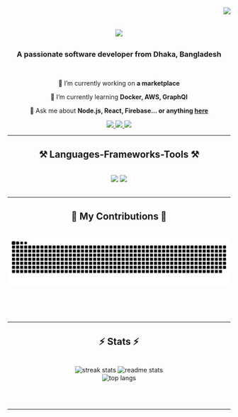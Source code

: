 <img align="right" src="https://visitor-badge.laobi.icu/badge?page_id=sksajib111.sksajib111" />

<h1 align="center">
    <img src="https://readme-typing-svg.herokuapp.com/?font=Righteous&size=35&center=true&vCenter=true&width=500&height=70&duration=4000&lines=Hi+There!+👋;+I'm+Md.Ashifur+Rahaman;+I'm+a+MERN+Stack+Developer;" />
</h1>

<h3 align="center">A passionate software developer from Dhaka, Bangladesh</h3>

<br/>

<div align="center">
 
 🔭 I’m currently working on **a marketplace**
 
 🌱 I’m currently learning **Docker, AWS, GraphQl**

💬 Ask me about **Node.js, React, Firebase... or anything [here](https://github.com/sksajib111)**


 </div>
 
<div align="center"> 
  <a href="mailto:ashifurrahamansajib@gmail.com">
    <img src="https://img.shields.io/badge/Gmail-333333?style=for-the-badge&logo=gmail&logoColor=red" />
  </a>
  <a href="https://www.linkedin.com/in/md-ashifur007/" target="_blank">
    <img src="https://img.shields.io/badge/LinkedIn-0077B5?style=for-the-badge&logo=linkedin&logoColor=white" target="_blank" />
  </a>
  <a href="https://mdashifur.netlify.app/" target="_blank">
     <img src="https://img.shields.io/badge/Portfolio-FF5722?style=for-the-badge&logo=todoist&logoColor=white" target="_blank" /> <!-- sqlite, safari, google-chrome are other good icon options -->
  </a>
</div>

 <hr/>
 
<h2 align="center">⚒️ Languages-Frameworks-Tools ⚒️</h2>
<br/>
<div align="center">
    <img src="https://skillicons.dev/icons?i=react,bootstrap,html,css,vscode,github,figma,tailwind,git" />
    <img src="https://skillicons.dev/icons?i=nodejs,javascript,typescript,express,firebase,mongodb,nextjs,mysql" /><br>
</div>

<br/>
<hr/>

<div align="center">
  <h2>🐍 My Contributions 🐍</h2>
  <br>
  <img alt="snake eating my contributions" src="https://github.com/sksajib111/sksajib111/blob/output/github-contribution-grid-snake.svg" />
  
  <br/><br/><br/>
</div>

<hr/>

<h2 align="center">⚡ Stats ⚡</h2>
<br>
<div align=center>
<!--     [![GitHub Streak](https://github-readme-streak-stats-rho-pink.vercel.app?user=sksajib111&theme=blux)](https://git.io/streak-stats) -->
  <img width=390 src="https://github-readme-streak-stats-rho-pink.vercel.app?user=sksajib111&theme=blux" alt="streak stats"/>
  <img width=390 src="https://github-readme-stats-salesp07.vercel.app/api?username=sksajib111&count_private=true&show_icons=true&theme=react&rank_icon=github&border_radius=10" alt="readme stats" />
  <br/>
  <img width=325 align="center" src="https://github-readme-streak-stats-rho-pink.vercel.app?/api/top-langs/?username=salesp07&hide=HTML&langs_count=8&layout=compact&theme=react&border_radius=10&size_weight=0.5&count_weight=0.5&exclude_repo=github-readme-stats" alt="top langs" />
</div>

<br/><br/>

<hr/>



